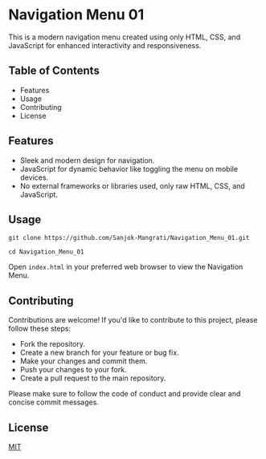 
# Navigation Menu 01

This is a modern navigation menu created using only HTML, CSS, and JavaScript for enhanced interactivity and responsiveness.

## Table of Contents
- Features
- Usage
- Contributing
- License



## Features

- Sleek and modern design for navigation.
- JavaScript for dynamic behavior like toggling the menu on mobile devices.
- No external frameworks or libraries used, only raw HTML, CSS, and JavaScript.


## Usage

```
git clone https://github.com/Sanjok-Mangrati/Navigation_Menu_01.git
```

```
cd Navigation_Menu_01

```
Open ```index.html``` in your preferred web browser to view the Navigation Menu.

## Contributing

Contributions are welcome! If you'd like to contribute to this project, please follow these steps:

- Fork the repository.
- Create a new branch for your feature or bug fix.
- Make your changes and commit them.
- Push your changes to your fork.
- Create a pull request to the main repository.

Please make sure to follow the code of conduct and provide clear and concise commit messages.


## License

[MIT](https://choosealicense.com/licenses/mit/)

